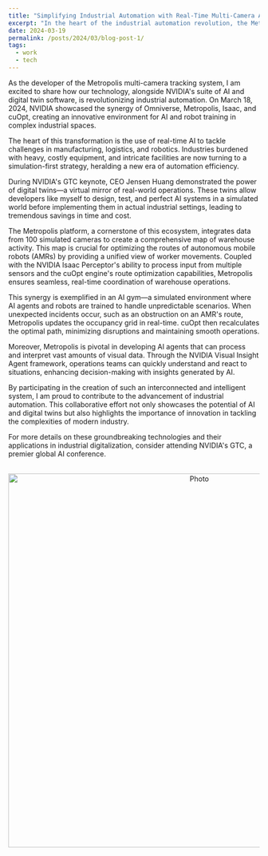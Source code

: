 ```yaml
---
title: "Simplifying Industrial Automation with Real-Time Multi-Camera AI"
excerpt: "In the heart of the industrial automation revolution, the Metropolis multi-camera tracking system emerges as a beacon of innovation, seamlessly integrating with NVIDIA's AI suite to redefine efficiency and safety in complex industrial settings. Developed by a pioneering software engineer, Metropolis creates a real-time, comprehensive map from hundreds of camera feeds, guiding autonomous mobile robots through intricate environments with unparalleled precision. This fusion of real-time AI and digital twin technology not only showcases the potential to drastically reduce operational downtime but also marks a significant leap forward in the quest for smarter, more responsive industrial ecosystems. Through this lens, we glimpse the future of automation, where digital precision and human ingenuity converge to create harmonious, highly optimized workplaces."
date: 2024-03-19
permalink: /posts/2024/03/blog-post-1/
tags:
  - work
  - tech
---
```


As the developer of the Metropolis multi-camera tracking system, I am excited to share how our technology, alongside NVIDIA's suite of AI and digital twin software, is revolutionizing industrial automation. On March 18, 2024, NVIDIA showcased the synergy of Omniverse, Metropolis, Isaac, and cuOpt, creating an innovative environment for AI and robot training in complex industrial spaces.

The heart of this transformation is the use of real-time AI to tackle challenges in manufacturing, logistics, and robotics. Industries burdened with heavy, costly equipment, and intricate facilities are now turning to a simulation-first strategy, heralding a new era of automation efficiency.

During NVIDIA's GTC keynote, CEO Jensen Huang demonstrated the power of digital twins—a virtual mirror of real-world operations. These twins allow developers like myself to design, test, and perfect AI systems in a simulated world before implementing them in actual industrial settings, leading to tremendous savings in time and cost.

The Metropolis platform, a cornerstone of this ecosystem, integrates data from 100 simulated cameras to create a comprehensive map of warehouse activity. This map is crucial for optimizing the routes of autonomous mobile robots (AMRs) by providing a unified view of worker movements. Coupled with the NVIDIA Isaac Perceptor's ability to process input from multiple sensors and the cuOpt engine's route optimization capabilities, Metropolis ensures seamless, real-time coordination of warehouse operations.

This synergy is exemplified in an AI gym—a simulated environment where AI agents and robots are trained to handle unpredictable scenarios. When unexpected incidents occur, such as an obstruction on an AMR's route, Metropolis updates the occupancy grid in real-time. cuOpt then recalculates the optimal path, minimizing disruptions and maintaining smooth operations.

Moreover, Metropolis is pivotal in developing AI agents that can process and interpret vast amounts of visual data. Through the NVIDIA Visual Insight Agent framework, operations teams can quickly understand and react to situations, enhancing decision-making with insights generated by AI.

By participating in the creation of such an interconnected and intelligent system, I am proud to contribute to the advancement of industrial automation. This collaborative effort not only showcases the potential of AI and digital twins but also highlights the importance of innovation in tackling the complexities of modern industry.

For more details on these groundbreaking technologies and their applications in industrial digitalization, consider attending NVIDIA's GTC, a premier global AI conference.

<p align="center">
  <img src="https://zhengthomastang.github.io/images/Fusing_Real_Time_AI_With_Digital_Twins.jpg?raw=true" alt="Photo" style="width: 750px;"/> 
</p>
